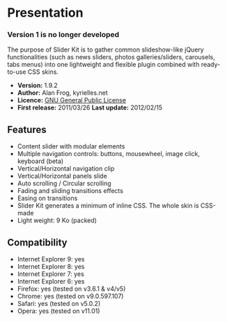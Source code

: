 # Presentation #
### Version 1 is no longer developed ###

The purpose of Slider Kit is to gather common slideshow-like jQuery functionalities (such as news sliders, photos galleries/sliders, carousels, tabs menus) into one lightweight and flexible plugin combined with ready-to-use CSS skins.

  * **Version:** 1.9.2
  * **Author:** Alan Frog, kyrielles.net
  * **Licence:** <a href='http://www.gnu.org/licenses/gpl.html' title='Official GNU PL website'>GNU General Public License</a>
  * **First release:** 2011/03/26 **Last update:** 2012/02/15

## Features ##
  * Content slider with modular elements
  * Multiple navigation controls: buttons, mousewheel, image click, keyboard (beta)
  * Vertical/Horizontal navigation clip
  * Vertical/Horizontal panels slide
  * Auto scrolling / Circular scrolling
  * Fading and sliding transitions effects
  * Easing on transitions
  * <span>Slider Kit</span> generates a minimum of inline CSS. The whole skin is CSS-made
  * Light weight:  9 Ko (packed)


## Compatibility ##
  * Internet Explorer 9: yes
  * Internet Explorer 8: yes
  * Internet Explorer 7: yes
  * Internet Explorer 6: yes
  * Firefox: yes (tested on v3.6.1 & v4/v5)
  * Chrome: yes (tested on v9.0.597.107)
  * Safari: yes (tested on v5.0.2)
  * Opera: yes (tested on v11.01)